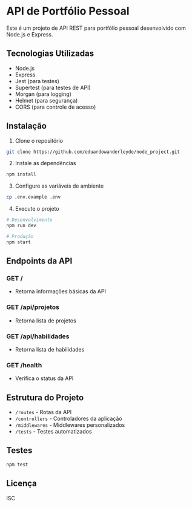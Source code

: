 # API de Portfólio Pessoal

Este é um projeto de API REST para portfólio pessoal desenvolvido com Node.js e Express.

## Tecnologias Utilizadas

- Node.js
- Express
- Jest (para testes)
- Supertest (para testes de API)
- Morgan (para logging)
- Helmet (para segurança)
- CORS (para controle de acesso)

## Instalação

1. Clone o repositório

```bash
git clone https://github.com/eduardowanderleyde/node_project.git
```

2. Instale as dependências

```bash
npm install
```

3. Configure as variáveis de ambiente

```bash
cp .env.example .env
```

4. Execute o projeto

```bash
# Desenvolvimento
npm run dev

# Produção
npm start
```

## Endpoints da API

### GET /

- Retorna informações básicas da API

### GET /api/projetos

- Retorna lista de projetos

### GET /api/habilidades

- Retorna lista de habilidades

### GET /health

- Verifica o status da API

## Estrutura do Projeto

- `/routes` - Rotas da API
- `/controllers` - Controladores da aplicação
- `/middlewares` - Middlewares personalizados
- `/tests` - Testes automatizados

## Testes

```bash
npm test
```

## Licença

ISC
